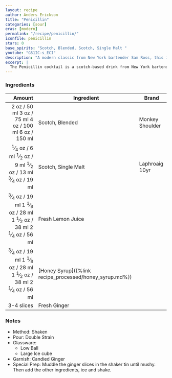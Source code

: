 ```yaml
---
layout: recipe
author: Anders Erickson
title: "Penicillin"
categories: [sour]
eras: [modern]
permalink: "/recipe/penicillin/"
iconfile: penicillin
stars: 0
base_spirits: "Scotch, Blended, Scotch, Single Malt "
youtube: "G51IC-s_ECI"
description: "A modern classic from New York bartender Sam Ross, this is a Scotch-based sour that perfectly balances the flavors of smoky whisky, spicy ginger, and sweet honey."
excerpt: |
  The Penicillin cocktail is a scotch-based drink from New York bartender Sam Ross. The modern classic perfectly mixes smoke, ginger, and lemon.
---
```


### Ingredients

|     Amount | Ingredient                                    | Brand           |
| ---------: | --------------------------------------------- | --------------- |
|       <span class="onex active">2 oz  / 50 ml</span> <span class="onehalfx">3 oz  / 75 ml</span> <span class="twox">4 oz  / 100 ml</span> <span class="threex">6 oz  / 150 ml</span>| Scotch, Blended                               | Monkey Shoulder |
|    <span class="onex active"> <sup>1</sup>&frasl;<sub>4</sub> oz  / 6 ml</span> <span class="onehalfx"> <sup>1</sup>&frasl;<sub>2</sub> oz  / 9 ml</span> <span class="twox"> <sup>1</sup>&frasl;<sub>2</sub> oz  / 13 ml</span> <span class="threex"> <sup>3</sup>&frasl;<sub>4</sub> oz  / 19 ml</span>| Scotch, Single Malt                           | Laphroaig 10yr  |
|    <span class="onex active"> <sup>3</sup>&frasl;<sub>4</sub> oz  / 19 ml</span> <span class="onehalfx">1 <sup>1</sup>&frasl;<sub>8</sub> oz  / 28 ml</span> <span class="twox">1 <sup>1</sup>&frasl;<sub>2</sub> oz  / 38 ml</span> <span class="threex">2 <sup>1</sup>&frasl;<sub>4</sub> oz  / 56 ml</span>| Fresh Lemon Juice                             |
|    <span class="onex active"> <sup>3</sup>&frasl;<sub>4</sub> oz  / 19 ml</span> <span class="onehalfx">1 <sup>1</sup>&frasl;<sub>8</sub> oz  / 28 ml</span> <span class="twox">1 <sup>1</sup>&frasl;<sub>2</sub> oz  / 38 ml</span> <span class="threex">2 <sup>1</sup>&frasl;<sub>4</sub> oz  / 56 ml</span>| [Honey Syrup]({%link recipe_processed/honey_syrup.md%}) |
| 3-4 slices | Fresh Ginger                                  |

### Notes

- Method: Shaken
- Pour: Double Strain
- Glassware:
  - Low Ball
  - Large Ice cube
- Garnish: Candied Ginger
- Special Prep: Muddle the ginger slices in the shaker tin until mushy. Then add the other ingredients, ice and shake.

    
<script type="application/ld+json">
{
  "@context": "https://schema.org",
  "@type": "Recipe",
  "author": {
    "@type": "Person",
    "name": "{{ page.author }}"
    },
  "image": "{%- for page in page.categories limit: 1 %}{% assign cat = site.data.categories | where: "slug", page | first %}{{ site.url }}{{ site.baseurl}}/assets/images/category_{{cat.slug}}.svg{% endfor -%}",
  "description": "{{ page.excerpt | strip_html | replace: '"', "'" }}",
  "recipeIngredient": [
  "2 oz Scotch, Blended",
  " 0.25 oz Scotch, Single Malt",
  " 0.75 oz Fresh Lemon Juice",
  " 0.75 oz Honey Syrup",
  "3-4 slices Fresh Ginger "
    ],
  "name": "{{ page.title }}",
  "recipeInstructions": [
    {
      "@type": "HowToStep",
      "text": "- Method: Shaken"
    },
    {
      "@type": "HowToStep",
      "text": "- Pour: Double Strain"
    },
    {
      "@type": "HowToStep",
      "text": "- Glassware:"
    },
    {
      "@type": "HowToStep",
      "text": "  - Low Ball"
    },
    {
      "@type": "HowToStep",
      "text": "  - Large Ice cube"
    },
    {
      "@type": "HowToStep",
      "text": "- Garnish: Candied Ginger"
    },
    {
      "@type": "HowToStep",
      "text": "- Special Prep: Muddle the ginger slices in the shaker tin until mushy. Then add the other ingredients, ice and shake."
    }
    ],
  "recipeYield": "1 cocktail",
  "recipeCategory": "cocktail",
  {% if page.stars and site.data.ratings[page.iconfile].ratings -%}"aggregateRating": {
   "@type": "AggregateRating",
   "ratingValue": "{%- include stars_metadata.html %}",
   "bestRating": "5",
   "reviewCount": "2"},{%- endif %}
  "recipeCuisine": "global",
  "prepTime": "PT20M",
  "cookTime": "PT15S",
  "keywords": "{{ page.title }}, cocktail, {{ page.eras }}, {%- include category_metadata.html -%}, {%- include spirits_metadata.html -%}"
}
</script>

    